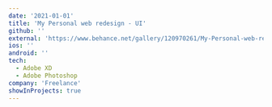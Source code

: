 ```yaml
---
date: '2021-01-01'
title: 'My Personal web redesign - UI'
github: ''
external: 'https://www.behance.net/gallery/120970261/My-Personal-web-redesign'
ios: ''
android: ''
tech:
  - Adobe XD
  - Adobe Photoshop
company: 'Freelance'
showInProjects: true
---
```



